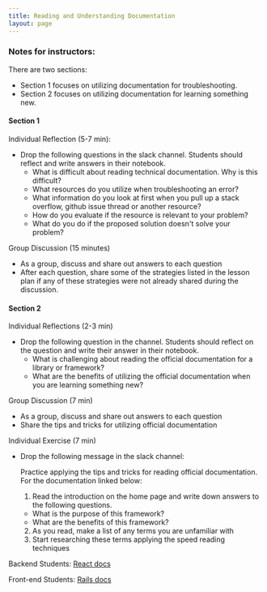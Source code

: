 ```yaml
---
title: Reading and Understanding Documentation
layout: page
---
```


### Notes for instructors:
There are two sections:
- Section 1 focuses on utilizing documentation for troubleshooting.
- Section 2 focuses on utilizing documentation for learning something new.

#### Section 1
Individual Reflection (5-7 min):
- Drop the following questions in the slack channel. Students should reflect and write answers in their notebook.
  - What is difficult about reading technical documentation. Why is this difficult?
  - What resources do you utilize when troubleshooting an error?
  - What information do you look at first when you pull up a stack overflow, github issue thread or another resource?
  - How do you evaluate if the resource is relevant to your problem?
  - What do you do if the proposed solution doesn't solve your problem?

Group Discussion (15 minutes)
  - As a group, discuss and share out answers to each question
  - After each question, share some of the strategies listed in the lesson plan if any of these strategies were not already shared during the discussion.

#### Section 2
Individual Reflections (2-3 min)

- Drop the following question in the channel. Students should reflect on the question and write their answer in their notebook.
  - What is challenging about reading the official documentation for a library or framework?
  - What are the benefits of utilizing the official documentation when you are learning something new?

Group Discussion (7 min)
  - As a group, discuss and share out answers to each question
  - Share the tips and tricks for utilizing official documentation

Individual Exercise (7 min)
  - Drop the following message in the slack channel:
  
    Practice applying the tips and tricks for reading official documentation. For the documentation linked below:
    1. Read the introduction on the home page and write down answers to the following questions.
      - What is the purpose of this framework?
      - What are the benefits of this framework?
    2. As you read, make a list of any terms you are unfamiliar with
    3. Start researching these terms applying the speed reading techniques

Backend Students: [React docs](https://reactjs.org/)

Front-end Students: [Rails docs](https://guides.rubyonrails.org/getting_started.html#what-is-rails-questionmark)
